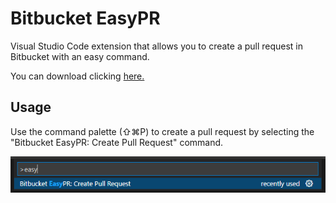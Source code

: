 # Bitbucket EasyPR
Visual Studio Code extension that allows you to create a pull request in Bitbucket with an easy command.

You can download clicking [here.](https://marketplace.visualstudio.com/items?itemName=luizgununes.bitbucketeasypr)


## Usage
Use the command palette (⇧⌘P) to create a pull request by selecting the "Bitbucket EasyPR: Create Pull Request" command.

![example](https://raw.githubusercontent.com/luizgununes/BitbucketEasyPR/main/assets/example.png)
